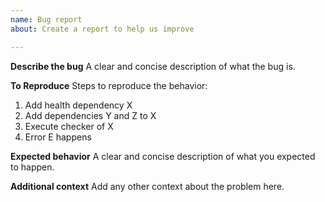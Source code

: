 ```yaml
---
name: Bug report
about: Create a report to help us improve

---
```


**Describe the bug**
A clear and concise description of what the bug is.

**To Reproduce**
Steps to reproduce the behavior:
1. Add health dependency X
2. Add dependencies Y and Z to X
3. Execute checker of X
4. Error E happens

**Expected behavior**
A clear and concise description of what you expected to happen.

**Additional context**
Add any other context about the problem here.
